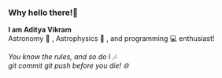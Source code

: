 ### Why hello there!👋
<b>I am Aditya Vikram</b><br>
Astronomy 🚀 , Astrophysics 🌌 , and programming 💻 enthusiast!<br>

<i>You know the rules, and so do I 🎶<br>
git commit git push before you die! 🌐</i>
